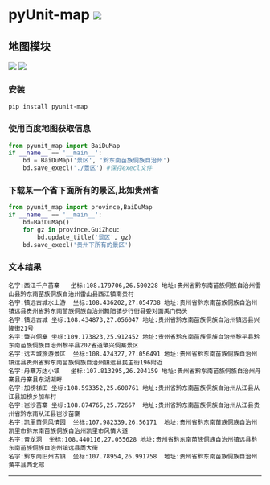 # **pyUnit-map** [![](https://gitee.com/tyoui/logo/raw/master/logo/photolog.png)][1]

## 地图模块
[![](https://img.shields.io/badge/Python-3.7-green.svg)]()
[![](https://img.shields.io/badge/百度地图-map-black.svg)](https://map.baidu.com/)


### 安装
    pip install pyunit-map

### 使用百度地图获取信息
```python
from pyunit_map import BaiDuMap
if __name__ == '__main__':
    bd = BaiDuMap('景区', '黔东南苗族侗族自治州')
    bd.save_execl('./景区') #保存execl文件
```

### 下载某一个省下面所有的景区,比如贵州省
```python
from pyunit_map import province,BaiDuMap
if __name__ == '__main__':
    bd=BaiDuMap()
    for gz in province.GuiZhou:
        bd.update_title('景区', gz)
    bd.save_execl('贵州下所有的景区')
```

### 文本结果
    名字:西江千户苗寨	坐标:108.179706,26.500228	地址:贵州省黔东南苗族侗族自治州雷山县黔东南苗族侗族自治州雷山县西江镇南贵村
    名字:镇远古城水上游	坐标:108.436202,27.054738	地址:贵州省黔东南苗族侗族自治州镇远县贵州省黔东南苗族侗族自治州舞阳镇步行街县委对面禹门码头
    名字:镇远古城	坐标:108.434873,27.056047	地址:贵州省黔东南苗族侗族自治州镇远县兴隆街21号
    名字:肇兴侗寨	坐标:109.173823,25.912452	地址:贵州省黔东南苗族侗族自治州黎平县黔东南苗族侗族自治州黎平县202省道肇兴侗寨景区
    名字:远古城旅游景区	坐标:108.424327,27.056491	地址:贵州省黔东南苗族侗族自治州镇远县贵州省黔东南苗族侗族自治州镇远县民主街196附近
    名字:丹寨万达小镇	坐标:107.813295,26.204159	地址:贵州省黔东南苗族侗族自治州丹寨县丹寨县东湖湖畔
    名字:加榜梯田	坐标:108.593352,25.608761	地址:贵州省黔东南苗族侗族自治州从江县从江县加榜乡加车村
    名字:岜沙苗寨	坐标:108.874765,25.72667	地址:贵州省黔东南苗族侗族自治州从江县贵州省黔东南从江县岜沙苗寨
    名字:凯里苗侗风情园	坐标:107.982339,26.56171	地址:贵州省黔东南苗族侗族自治州凯里市黔东南苗族侗族自治州凯里市风情大道
    名字:青龙洞	坐标:108.440116,27.055628	地址:贵州省黔东南苗族侗族自治州镇远县黔东南苗族侗族自治州镇远县周大街
    名字:黔东南旧州古镇	坐标:107.78954,26.991758	地址:贵州省黔东南苗族侗族自治州黄平县西北部

***
[1]: https://blog.jtyoui.com